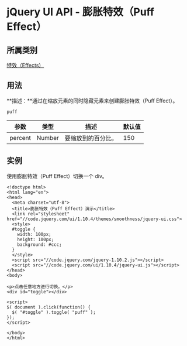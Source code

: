 # jQuery UI API - 膨胀特效（Puff Effect）

## 所属类别

[特效（Effects）](ref-effects.html)

## 用法

**描述：**通过在缩放元素的同时隐藏元素来创建膨胀特效（Puff Effect）。

```
puff
```

| 参数 | 类型 | 描述 | 默认值 |
| --- | --- | --- | --- |
| percent | Number | 要缩放到的百分比。 | 150 |

## 实例

使用膨胀特效（Puff Effect）切换一个 div。

```
<!doctype html>
<html lang="en">
<head>
  <meta charset="utf-8">
  <title>膨胀特效（Puff Effect）演示</title>
  <link rel="stylesheet" href="//code.jquery.com/ui/1.10.4/themes/smoothness/jquery-ui.css">
  <style>
  #toggle {
    width: 100px;
    height: 100px;
    background: #ccc;
  }
  </style>
  <script src="//code.jquery.com/jquery-1.10.2.js"></script>
  <script src="//code.jquery.com/ui/1.10.4/jquery-ui.js"></script>
</head>
<body>

<p>点击任意地方进行切换。</p>
<div id="toggle"></div>

<script>
$( document ).click(function() {
  $( "#toggle" ).toggle( "puff" );
});
</script>

</body>
</html>

```




